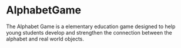 # AlphabetGame
The Alphabet Game is a elementary education game designed to help young students develop and strengthen the connection between the alphabet and real world objects.
